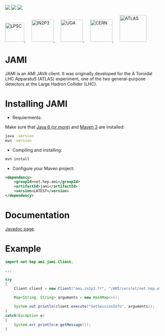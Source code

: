 [![][License img]][License]
[![][Dependency Status img]][Dependency Status]
[![][Maven Central img]][Maven Central]

<a href="http://lpsc.in2p3.fr/" target="_blank">
	<img src="http://www.cern.ch/ami/images/logo_lpsc.gif" alt="LPSC" height="62" />
</a>
&nbsp;&nbsp;&nbsp;&nbsp;
<a href="http://www.in2p3.fr/" target="_blank">
	<img src="http://www.cern.ch/ami/images/logo_in2p3.gif" alt="IN2P3" height="72" />
</a>
&nbsp;&nbsp;&nbsp;&nbsp;
<a href="http://www.univ-grenoble-alpes.fr/" target="_blank">
	<img src="http://www.cern.ch/ami/images/logo_uga.png" alt="UGA" height="72" />
</a>
&nbsp;&nbsp;&nbsp;&nbsp;
<a href="http://home.cern/" target="_blank">
	<img src="http://www.cern.ch/ami/images/logo_cern.png" alt="CERN" height="72" />
</a>
&nbsp;&nbsp;&nbsp;&nbsp;
<a href="http://atlas.cern/" target="_blank">
	<img src="http://www.cern.ch/ami/images/logo_atlas.png" alt="ATLAS" height="87" />
</a>

JAMI
====

JAMI is an AMI JAVA client. It was originally developed for the A Toroidal LHC ApparatuS (ATLAS) experiment, one of the two general-purpose detectors at the Large Hadron Collider (LHC).

Installing JAMI
===============

 * Requierments:

Make sure that [Java 6 (or more)](http://www.oracle.com/technetwork/java/javase/) and [Maven 3](http://maven.apache.org/) are installed:
```bash
java -version
mvn -version
```

 * Compiling and installing:

```bash
mvn install
```

 * Configure your Maven project:
```xml
<dependency>
	<groupId>net.hep.ami</groupId>
	<artifactId>jami</artifactId>
	<version>LATEST</version>
</dependency>
```

Documentation
=============

[Javadoc page](https://www.cern.ch/ami/jami/).

Example
=======

```java
import net.hep.ami.jami.Client;

...

try
{
	Client client = new Client("ami.in2p3.fr", "/AMI/servlet/net.hep.atlas.Database.Bookkeeping.AMI.Servlet.FrontEnd", 443);

	Map<String, String> arguments = new HashMap<>();

	System.out.println(client.execute("GetSessionInfo", arguments));
}
catch(Exception e)
{
	System.err.println(e.getMessage());
}
```

[License]:http://www.cecill.info/licences/Licence_CeCILL-C_V1-en.txt
[License img]:https://img.shields.io/badge/license-CeCILL--C-blue.svg

[Dependency Status]:https://www.versioneye.com/user/projects/58d9287ed6c98d0044054477/
[Dependency Status img]:https://www.versioneye.com/user/projects/58d9287ed6c98d0044054477/badge.svg?style=flat

[Maven Central]:https://maven-badges.herokuapp.com/maven-central/net.hep.ami/jami
[Maven Central img]:https://maven-badges.herokuapp.com/maven-central/net.hep.ami/jami/badge.svg